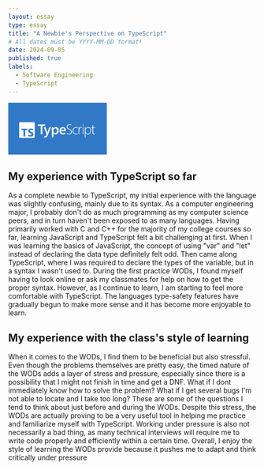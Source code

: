 ```yaml
---
layout: essay
type: essay
title: "A Newbie's Perspective on TypeScript"
# All dates must be YYYY-MM-DD format!
date: 2024-09-05
published: true
labels:
  - Software Engineering
  - TypeScript
---
```


<img width="200px" class="rounded float-start pe-4" src="../img/typescriptlogoreal.png">

## My experience with TypeScript so far

As a complete newbie to TypeScript, my initial experience with the language was slightly confusing, mainly due to its syntax. As a computer engineering major, I probably don't do as much programming as my computer science peers, and in turn haven't been exposed to as many languages. Having primarily worked with C and C++ for the majority of my college courses so far, learning JavaScript and TypeScript felt a bit challenging at first. When I was learning the basics of JavaScript, the concept of using "var" and "let" instead of declaring the data type definitely felt odd. Then came along TypeScript, where I was required to declare the types of the variable, but in a syntax I wasn't used to. During the first practice WODs, I found myself having to look online or ask my classmates for help on how to get the proper syntax. However, as I continue to learn, I am starting to feel more comfortable with TypeScript. The languages type-safety features have gradually begun to make more sense and it has become more enjoyable to learn.

## My experience with the class's style of learning 

When it comes to the WODs, I find them to be beneficial but also stressful. Even though the problems themselves are pretty easy, the timed nature of the WODs adds a layer of stress and pressure, especially since there is a possibility that I might not finish in time and get a DNF. What if I dont immediately know how to solve the problem? What if I get several bugs I'm not able to locate and I take too long? These are some of the questions I tend to think about just before and during the WODs. Despite this stress, the WODs are actually proving to be a very useful tool in helping me practice and familiarize myself with TypeScript. Working under pressure is also not necessarily a bad thing, as many technical interviews will require me to write code properly and efficiently within a certain time. Overall, I enjoy the style of learning the WODs provide because it pushes me to adapt and think critically under pressure
